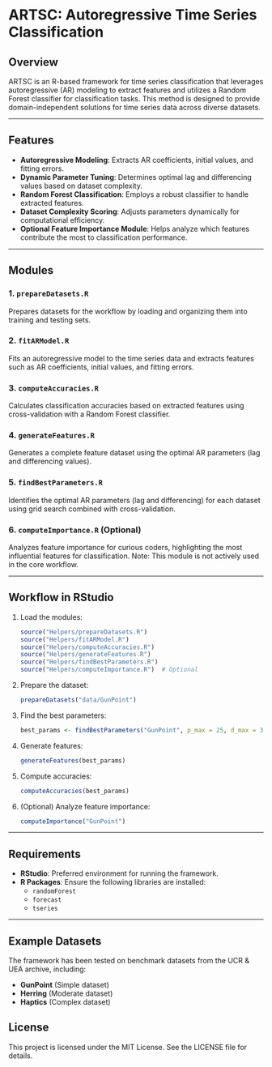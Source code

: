 # ARTSC: Autoregressive Time Series Classification

## Overview
ARTSC is an R-based framework for time series classification that leverages autoregressive (AR) modeling to extract features and utilizes a Random Forest classifier for classification tasks. This method is designed to provide domain-independent solutions for time series data across diverse datasets.

---

## Features

- **Autoregressive Modeling**: Extracts AR coefficients, initial values, and fitting errors.
- **Dynamic Parameter Tuning**: Determines optimal lag and differencing values based on dataset complexity.
- **Random Forest Classification**: Employs a robust classifier to handle extracted features.
- **Dataset Complexity Scoring**: Adjusts parameters dynamically for computational efficiency.
- **Optional Feature Importance Module**: Helps analyze which features contribute the most to classification performance.

---

## Modules

### 1. `prepareDatasets.R`
Prepares datasets for the workflow by loading and organizing them into training and testing sets.

### 2. `fitARModel.R`
Fits an autoregressive model to the time series data and extracts features such as AR coefficients, initial values, and fitting errors.

### 3. `computeAccuracies.R`
Calculates classification accuracies based on extracted features using cross-validation with a Random Forest classifier.

### 4. `generateFeatures.R`
Generates a complete feature dataset using the optimal AR parameters (lag and differencing values).

### 5. `findBestParameters.R`
Identifies the optimal AR parameters (lag and differencing) for each dataset using grid search combined with cross-validation.

### 6. `computeImportance.R` (Optional)
Analyzes feature importance for curious coders, highlighting the most influential features for classification. Note: This module is not actively used in the core workflow.

---

## Workflow in RStudio

1. Load the modules:
   ```R
   source("Helpers/prepareDatasets.R")
   source("Helpers/fitARModel.R")
   source("Helpers/computeAccuracies.R")
   source("Helpers/generateFeatures.R")
   source("Helpers/findBestParameters.R")
   source("Helpers/computeImportance.R")  # Optional
   ```

2. Prepare the dataset:
   ```R
   prepareDatasets("data/GunPoint")
   ```

3. Find the best parameters:
   ```R
   best_params <- findBestParameters("GunPoint", p_max = 25, d_max = 3, verbose = TRUE)
   ```

4. Generate features:
   ```R
   generateFeatures(best_params)
   ```

5. Compute accuracies:
   ```R
   computeAccuracies(best_params)
   ```

6. (Optional) Analyze feature importance:
   ```R
   computeImportance("GunPoint")
   ```

---

## Requirements
- **RStudio**: Preferred environment for running the framework.
- **R Packages**: Ensure the following libraries are installed:
  - `randomForest`
  - `forecast`
  - `tseries`

---

## Example Datasets
The framework has been tested on benchmark datasets from the UCR & UEA archive, including:

- **GunPoint** (Simple dataset)
- **Herring** (Moderate dataset)
- **Haptics** (Complex dataset)



## License
This project is licensed under the MIT License. See the LICENSE file for details.
